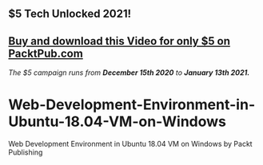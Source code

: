 ## $5 Tech Unlocked 2021!
[Buy and download this Video for only $5 on PacktPub.com](https://www.packtpub.com/product/web-development-environment-in-ubuntu-18-04-vm-on-windows-video/9781800200999)
-----
*The $5 campaign         runs from __December 15th 2020__ to __January 13th 2021.__*

# Web-Development-Environment-in-Ubuntu-18.04-VM-on-Windows
Web Development Environment in Ubuntu 18.04 VM on Windows by Packt Publishing
